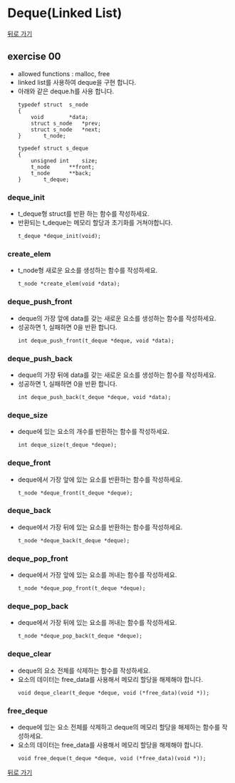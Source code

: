 # Deque(Linked List)

[뒤로 가기](..)

## exercise 00
- allowed functions : malloc, free
- linked list를 사용하여 deque을 구현 합니다.
- 아래와 같은 deque.h를 사용 합니다.
	```
	typedef struct	s_node
	{
		void		*data;
		struct s_node	*prev;
		struct s_node	*next;
	}		t_node;

	typedef struct s_deque
	{
		unsigned int	size;
		t_node		**front;
		t_node		**back;
	}		t_deque;
	```

### deque_init
- t_deque형 struct를 반환 하는 함수를 작성하세요.
- 반환되는 t_deque는 메모리 할당과 초기화를 거쳐야합니다.
	```
	t_deque *deque_init(void);
	```

### create_elem
- t_node형 새로운 요소를 생성하는 함수를 작성하세요.
	```
	t_node *create_elem(void *data);
	```
	
### deque_push_front
- deque의 가장 앞에 data를 갖는 새로운 요소를 생성하는 함수를 작성하세요.
- 성공하면 1, 실패하면 0을 반환 합니다.
	```
	int deque_push_front(t_deque *deque, void *data);
	```

### deque_push_back
- deque의 가장 뒤에 data를 갖는 새로운 요소를 생성하는 함수를 작성하세요.
- 성공하면 1, 실패하면 0을 반환 합니다.
	```
	int deque_push_back(t_deque *deque, void *data);
	```

### deque_size
- deque에 있는 요소의 개수를 반환하는 함수를 작성하세요.
	```
	int deque_size(t_deque *deque);
	```

### deque_front
- deque에서 가장 앞에 있는 요소를 반환하는 함수를 작성하세요.
	```
	t_node *deque_front(t_deque *deque);
	```

### deque_back
- deque에서 가장 뒤에 있는 요소를 반환하는 함수를 작성하세요.
	```
	t_node *deque_back(t_deque *deque);
	```

### deque_pop_front
- deque에서 가장 앞에 있는 요소를 꺼내는 함수를 작성하세요.
	```
	t_node *deque_pop_front(t_deque *deque);
	```

### deque_pop_back
- deque에서 가장 뒤에 있는 요소를 꺼내는 함수를 작성하세요.
	```
	t_node *deque_pop_back(t_deque *deque);
	```

### deque_clear
- deque의 요소 전체를 삭제하는 함수를 작성하세요.
- 요소의 데이터는 free_data를 사용해서 메모리 할당을 해제해야 합니다.
	```
	void deque_clear(t_deque *deque, void (*free_data)(void *));
	```

### free_deque
- deque에 있는 요소 전체를 삭제하고 deque의 메모리 할당을 해제하는 함수를 작성하세요.
- 요소의 데이터는 free_data를 사용해서 메모리 할당을 해제해야 합니다.
	```
	void free_deque(t_deque *deque, void (*free_data)(void *));
	```


[뒤로 가기](..)
